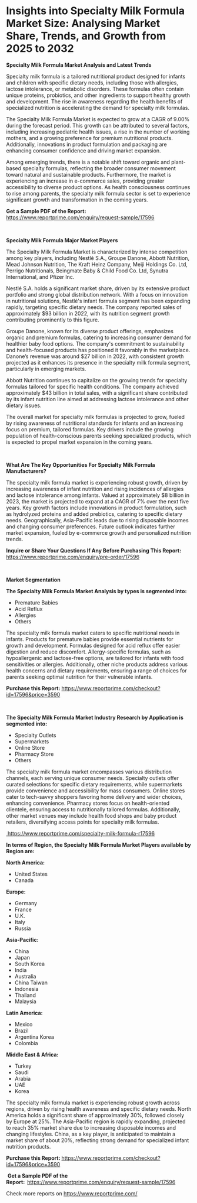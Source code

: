 <p><h1>Insights into Specialty Milk Formula Market Size: Analysing Market Share, Trends, and Growth from 2025 to 2032</h1></p><p><strong>Specialty Milk Formula Market Analysis and Latest Trends</strong></p>
<p><p>Specialty milk formula is a tailored nutritional product designed for infants and children with specific dietary needs, including those with allergies, lactose intolerance, or metabolic disorders. These formulas often contain unique proteins, probiotics, and other ingredients to support healthy growth and development. The rise in awareness regarding the health benefits of specialized nutrition is accelerating the demand for specialty milk formulas.</p><p>The Specialty Milk Formula Market is expected to grow at a CAGR of 9.00% during the forecast period. This growth can be attributed to several factors, including increasing pediatric health issues, a rise in the number of working mothers, and a growing preference for premium nutritional products. Additionally, innovations in product formulation and packaging are enhancing consumer confidence and driving market expansion.</p><p>Among emerging trends, there is a notable shift toward organic and plant-based specialty formulas, reflecting the broader consumer movement toward natural and sustainable products. Furthermore, the market is experiencing an increase in e-commerce sales, providing greater accessibility to diverse product options. As health consciousness continues to rise among parents, the specialty milk formula sector is set to experience significant growth and transformation in the coming years.</p></p>
<p><strong>Get a Sample PDF of the Report:&nbsp;</strong> <a href="https://www.reportprime.com/enquiry/request-sample/17596?utm_campaign=3022&utm_medium=2&utm_source=Github&utm_content=ia&utm_term=18032025&utm_id=specialty-milk-formula">https://www.reportprime.com/enquiry/request-sample/17596</a></p>
<p>&nbsp;</p>
<p><strong>Specialty Milk Formula Major Market Players</strong></p>
<p><p>The Specialty Milk Formula Market is characterized by intense competition among key players, including Nestlé S.A., Groupe Danone, Abbott Nutrition, Mead Johnson Nutrition, The Kraft Heinz Company, Meiji Holdings Co. Ltd, Perrigo Nutritionals, Beingmate Baby & Child Food Co. Ltd, Synutra International, and Pfizer Inc. </p><p>Nestlé S.A. holds a significant market share, driven by its extensive product portfolio and strong global distribution network. With a focus on innovation in nutritional solutions, Nestlé's infant formula segment has been expanding rapidly, targeting specific dietary needs. The company reported sales of approximately $93 billion in 2022, with its nutrition segment growth contributing prominently to this figure.</p><p>Groupe Danone, known for its diverse product offerings, emphasizes organic and premium formulas, catering to increasing consumer demand for healthier baby food options. The company's commitment to sustainability and health-focused products has positioned it favorably in the marketplace. Danone’s revenue was around $27 billion in 2022, with consistent growth projected as it enhances its presence in the specialty milk formula segment, particularly in emerging markets.</p><p>Abbott Nutrition continues to capitalize on the growing trends for specialty formulas tailored for specific health conditions. The company achieved approximately $43 billion in total sales, with a significant share contributed by its infant nutrition line aimed at addressing lactose intolerance and other dietary issues.</p><p>The overall market for specialty milk formulas is projected to grow, fueled by rising awareness of nutritional standards for infants and an increasing focus on premium, tailored formulas. Key drivers include the growing population of health-conscious parents seeking specialized products, which is expected to propel market expansion in the coming years.</p></p>
<p>&nbsp;</p>
<p><strong>What Are The Key Opportunities For Specialty Milk Formula Manufacturers?</strong></p>
<p><p>The specialty milk formula market is experiencing robust growth, driven by increasing awareness of infant nutrition and rising incidences of allergies and lactose intolerance among infants. Valued at approximately $8 billion in 2023, the market is projected to expand at a CAGR of 7% over the next five years. Key growth factors include innovations in product formulation, such as hydrolyzed proteins and added prebiotics, catering to specific dietary needs. Geographically, Asia-Pacific leads due to rising disposable incomes and changing consumer preferences. Future outlook indicates further market expansion, fueled by e-commerce growth and personalized nutrition trends.</p></p>
<p><strong>Inquire or Share Your Questions If Any Before Purchasing This Report:</strong> <a href="https://www.reportprime.com/enquiry/pre-order/17596?utm_campaign=3022&utm_medium=2&utm_source=Github&utm_content=ia&utm_term=18032025&utm_id=specialty-milk-formula">https://www.reportprime.com/enquiry/pre-order/17596</a></p>
<p>&nbsp;</p>
<p><strong>Market Segmentation</strong></p>
<p><strong>The Specialty Milk Formula Market Analysis by types is segmented into:</strong></p>
<p><ul><li>Premature Babies</li><li>Acid Reflux</li><li>Allergies</li><li>Others</li></ul></p>
<p><p>The specialty milk formula market caters to specific nutritional needs in infants. Products for premature babies provide essential nutrients for growth and development. Formulas designed for acid reflux offer easier digestion and reduce discomfort. Allergy-specific formulas, such as hypoallergenic and lactose-free options, are tailored for infants with food sensitivities or allergies. Additionally, other niche products address various health concerns and dietary requirements, ensuring a range of choices for parents seeking optimal nutrition for their vulnerable infants.</p></p>
<p><strong>Purchase this Report:&nbsp;</strong><a href="https://www.reportprime.com/checkout?id=17596&price=3590&utm_campaign=3022&utm_medium=2&utm_source=Github&utm_content=ia&utm_term=18032025&utm_id=specialty-milk-formula">https://www.reportprime.com/checkout?id=17596&price=3590</a></p>
<p>&nbsp;</p>
<p><strong>The Specialty Milk Formula Market Industry Research by Application is segmented into:</strong></p>
<p><ul><li>Specialty Outlets</li><li>Supermarkets</li><li>Online Store</li><li>Pharmacy Store</li><li>Others</li></ul></p>
<p><p>The specialty milk formula market encompasses various distribution channels, each serving unique consumer needs. Specialty outlets offer curated selections for specific dietary requirements, while supermarkets provide convenience and accessibility for mass consumers. Online stores cater to tech-savvy shoppers favoring home delivery and wider choices, enhancing convenience. Pharmacy stores focus on health-oriented clientele, ensuring access to nutritionally tailored formulas. Additionally, other market venues may include health food shops and baby product retailers, diversifying access points for specialty milk formulas.</p></p>
<p><a href="https://www.reportprime.com/specialty-milk-formula-r17596?utm_campaign=3022&utm_medium=2&utm_source=Github&utm_content=ia&utm_term=18032025&utm_id=specialty-milk-formula">&nbsp;https://www.reportprime.com/specialty-milk-formula-r17596</a></p>
<p><strong>In terms of Region, the Specialty Milk Formula Market Players available by Region are:</strong></p>
<p>
    <p> <strong> North America: </strong>
        <ul>
            <li>United States</li>
            <li>Canada</li>
        </ul>
        </p> 
    <p> <strong> Europe: </strong>
        <ul>
            <li>Germany</li>
            <li>France</li>
            <li>U.K.</li>
            <li>Italy</li>
            <li>Russia</li>
        </ul>
        </p> 
    <p> <strong> Asia-Pacific: </strong>
        <ul>
            <li>China</li>
            <li>Japan</li>
            <li>South Korea</li>
            <li>India</li>
            <li>Australia</li>
            <li>China Taiwan</li>
            <li>Indonesia</li>
            <li>Thailand</li>
            <li>Malaysia</li>
        </ul>
        </p> 
    <p> <strong> Latin America: </strong>
        <ul>
            <li>Mexico</li>
            <li>Brazil</li>
            <li>Argentina Korea</li>
            <li>Colombia</li>
        </ul>
        </p> 
    <p> <strong> Middle East & Africa: </strong>
        <ul>
            <li>Turkey</li>
            <li>Saudi</li>
            <li>Arabia</li>
            <li>UAE</li>
            <li>Korea</li>
        </ul>
    </p>
    </p>
<p><p>The specialty milk formula market is experiencing robust growth across regions, driven by rising health awareness and specific dietary needs. North America holds a significant share of approximately 30%, followed closely by Europe at 25%. The Asia-Pacific region is rapidly expanding, projected to reach 35% market share due to increasing disposable incomes and changing lifestyles. China, as a key player, is anticipated to maintain a market share of about 20%, reflecting strong demand for specialized infant nutrition products.</p></p>
<p><strong>Purchase this Report: </strong><a href="https://www.reportprime.com/checkout?id=17596&price=3590&utm_campaign=3022&utm_medium=2&utm_source=Github&utm_content=ia&utm_term=18032025&utm_id=specialty-milk-formula">https://www.reportprime.com/checkout?id=17596&price=3590</a></p>
<p>&nbsp;<strong>Get a Sample PDF of the Report:&nbsp;&nbsp;</strong><a href="https://www.reportprime.com/enquiry/request-sample/17596?utm_campaign=3022&utm_medium=2&utm_source=Github&utm_content=ia&utm_term=18032025&utm_id=specialty-milk-formula">https://www.reportprime.com/enquiry/request-sample/17596</a></p>
<p><strong></strong></p>
<p>Check more reports on <a href="https://www.reportprime.com/?utm_campaign=3022&utm_medium=2&utm_source=Github&utm_content=ia&utm_term=18032025&utm_id=specialty-milk-formula">https://www.reportprime.com/</a></p>